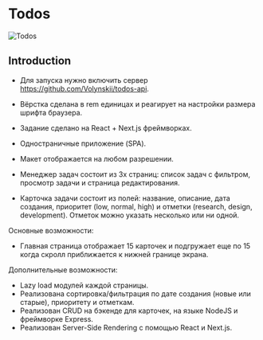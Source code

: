 # Todos

![Todos](https://i.ibb.co/kc8Fvp9/todos-preview.png)

## Introduction
- Для запуска нужно включить сервер https://github.com/Volynskii/todos-api.
- Вёрстка сделана в rem единицах и реагирует на настройки размера шрифта браузера.

- Задание сделано на React + Next.js фреймворках.
- Одностраничные приложение (SPA).
- Макет отображается на любом разрешении.
- Менеджер задач состоит из 3х страниц: список задач с фильтром, просмотр задачи и страница редактирования.
- Карточка задачи состоит из полей: название, описание, дата создания, приоритет (low, normal, high) и отметки (research, design, development). Отметок можно указать несколько или ни одной.

 Основные возможности: 
- Главная страница отображает 15 карточек и подгружает еще по 15 когда скролл приближается к нижней границе экрана.


 Дополнительные возможности:
- Lazy load модулей каждой страницы. 
- Реализована сортировка/фильтрация по дате создания (новые или старые), приоритету и отметкам.
- Реализован CRUD на бэкенде для карточек, на языке NodeJS и фреймворке Express.
- Реализован Server-Side Rendering с помощью React и Next.js.
